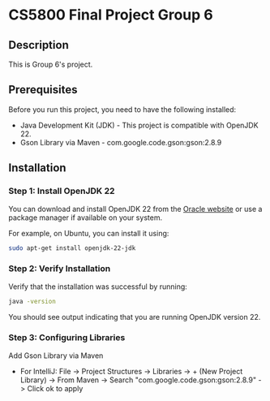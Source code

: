 # CS5800 Final Project Group 6

## Description

This is Group 6's project.

## Prerequisites

Before you run this project, you need to have the following installed:
- Java Development Kit (JDK) - This project is compatible with OpenJDK 22.
- Gson Library via Maven - com.google.code.gson:gson:2.8.9

## Installation

### Step 1: Install OpenJDK 22

You can download and install OpenJDK 22 from the [Oracle website](https://jdk.java.net/22/) or use a package manager if available on your system.

For example, on Ubuntu, you can install it using:

```bash
sudo apt-get install openjdk-22-jdk
```

### Step 2: Verify Installation
Verify that the installation was successful by running:

```bash
java -version
```
You should see output indicating that you are running OpenJDK version 22.


### Step 3: Configuring Libraries
Add Gson Library via Maven
- For IntelliJ: File -> Project Structures -> Libraries -> + (New Project Library) -> From Maven
-> Search "com.google.code.gson:gson:2.8.9" -> Click ok to apply
